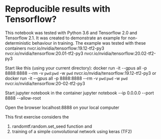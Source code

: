 # Reproducible results with Tensorflow?

This notebook was tested with Python 3.6 and Tensorflow 2.0 and Tensorflow 2.1. It was created to demonstrate an example for non-deterministic behaviour in training. The example was tested with these containers
nvcr.io/nvidia/tensorflow:19.12-tf2-py3
nvcr.io/nvidia/tensorflow:20.01-tf2-py3
nvcr.io/nvidia/tensorflow:20.02-tf2-py3

Start like this (using your current directory):
docker run -it --gpus all -p 8888:8888 --rm -v `pwd`:`pwd` -w `pwd` nvcr.io/nvidia/tensorflow:19.12-tf2-py3
or
docker run -it --gpus all -p 8888:8888 --rm -v `pwd`:`pwd` -w `pwd` nvcr.io/nvidia/tensorflow:20-02-tf2-py3

Start jupyter notebook in the container 
jupyter notebook --ip 0.0.0.0 --port 8888 --allow-root

Open the browser localhost:8888 on your local computer


This first exercise considers the 
1. randomtf.random.set_seed function and  
2. training of a simple convolutional network using keras (TF2)

